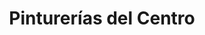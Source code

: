 ---
title: "Pinturerías del Centro"
url: /rio-grande/pinturerias-del-centro-viedma/
shop: Farben
---